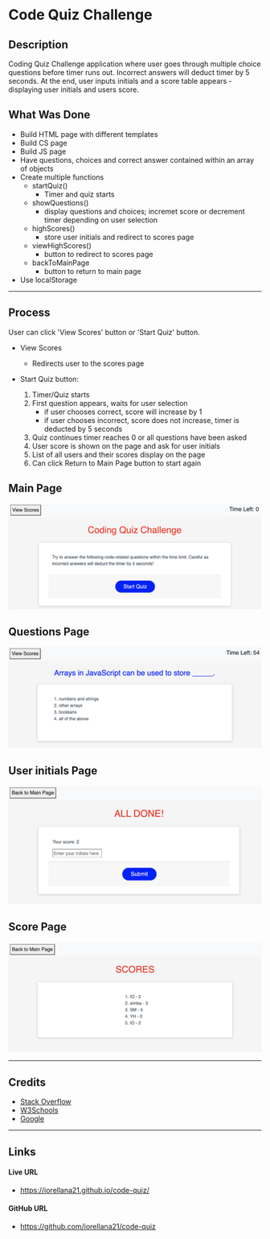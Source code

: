 # Code Quiz Challenge
## Description
Coding Quiz Challenge application where user goes through multiple choice questions before timer runs out. Incorrect answers will deduct timer by 5 seconds. At the end, user inputs initials and a score table appears - displaying user initials and users score.
## What Was Done
* Build HTML page with different templates
* Build CS page
* Build JS page
* Have questions, choices and correct answer contained within an array of objects
* Create multiple functions
    * startQuiz()
        * Timer and quiz starts
    * showQuestions()
        * display questions and choices; incremet score or decrement timer depending on user selection
    * highScores()
        * store user initials and redirect to scores page
    * viewHighScores()
        * button to redirect to scores page
    * backToMainPage
        * button to return to main page
* Use localStorage

---
## Process
User can click 'View Scores' button or 'Start Quiz' button.
* View Scores
    * Redirects user to the scores page
* Start Quiz button:

    1. Timer/Quiz starts
    2. First question appears, waits for user selection
        * if user chooses correct, score will increase by 1
        * if user chooses incorrect, score does not increase, timer is deducted by 5 seconds
    3. Quiz continues timer reaches 0 or all questions have been asked
    4. User score is shown on the page and ask for user initials
    5. List of all users and their scores display on the page
    6. Can click Return to Main Page button to start again

## Main Page
![alt text](https://raw.githubusercontent.com/iorellana21/code-quiz/main/assets/code-quiz-main-page.png "code-quiz-main-page")

## Questions Page
![alt text](https://raw.githubusercontent.com/iorellana21/code-quiz/main/assets/Question.png "code-quiz-question-page")

## User initials Page
![alt text](https://raw.githubusercontent.com/iorellana21/code-quiz/main/assets/userInitials.png "code-quiz-initials-page")
## Score Page
![alt text](https://raw.githubusercontent.com/iorellana21/code-quiz/main/assets/scores.png "code-quiz-score-page")


---
## Credits
* [Stack Overflow](https://stackoverflow.com/)
* [W3Schools](https://www.w3schools.com/)
* [Google](https://www.google.com/)

---
## Links
#### Live URL
* https://iorellana21.github.io/code-quiz/
#### GitHub URL
* https://github.com/iorellana21/code-quiz